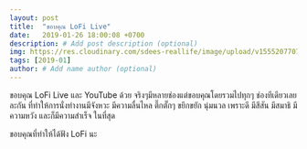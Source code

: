 ```yaml
---
layout: post
title:  "ขอบคุณ LoFi Live"
date:   2019-01-26 18:00:08 +0700
description: # Add post description (optional)
img: https://res.cloudinary.com/sdees-reallife/image/upload/v1555207707/Screenshot_from_2019-04-14_09-06-54.png # Add image post (optional)
tags: [2019-01]
author: # Add name author (optional)
---
```

ขอบคุณ LoFi Live และ YouTube ด้วย จริงๆมีหลายช่องแต่ขอบคุณโดยรวมไปทุกๆ ช่องทีเดียวเลยละกัน ที่ทำให้การนั่งทำงานมีจังหวะ มีความลื่นไหล ตึ๊กตั๊กๆ ขยึกขยัก นุ่มนวล เพราะดี มีสีสัน มีสมาธิ มีความหวัง และก็มีความสำเร็จ ในที่สุด

ขอบคุณที่ทำให้ได้ฟัง LoFi นะ
